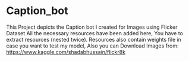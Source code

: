 # Caption_bot
This Project depicts the Caption bot I created for Images using Flicker Dataset
All the necessary resources have been added here, You have to extract resources (nested twice). Resources also contain weights file in case you want to test my model, Also you can Download Images from:
https://www.kaggle.com/shadabhussain/flickr8k

